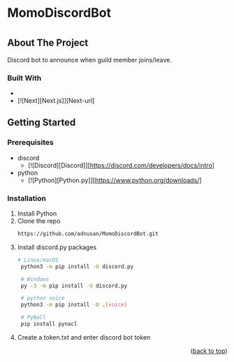 # MomoDiscordBot
# 


<!-- ABOUT THE PROJECT -->
## About The Project
Discord bot to announce when guild member joins/leave.


### Built With

* [Discord.py]:https://pypi.org/
* [![Next][Next.js]][Next-url]

<!-- GETTING STARTED -->
## Getting Started

### Prerequisites
* discord
  * [![Discord][Discord]][https://discord.com/developers/docs/intro]
* python
  * [![Python][Python.py]][https://www.python.org/downloads/]


### Installation

1. Install Python
2. Clone the repo
   ```sh
   https://github.com/adnusan/MomoDiscordBot.git
   ```
3. Install discord.py packages
   ```sh
   # Linux/macOS
    python3 -m pip install -U discord.py

    # Windows
    py -3 -m pip install -U discord.py

    # python voice
    python3 -m pip install -U .[voice]

    # PyNaCl
    pip install pynacl
   ```
4. Create a token.txt and enter discord bot token

<p align="right">(<a href="#readme-top">back to top</a>)</p>


